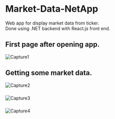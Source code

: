 # Market-Data-NetApp

Web app for display market data from ticker.  
Done using .NET backend with React.js front end.
##
## First page after opening app.  
![Capture1](https://github.com/Seandowling123/Market-Data-NetApp/assets/61026772/d63c0bae-0ced-40a0-8ec0-98ff0c48620b) 
## Getting some market data.
![Capture2](https://github.com/Seandowling123/Market-Data-NetApp/assets/61026772/1a121f06-fa8b-4337-9af8-4b9556de7b23) 
#####
![Capture3](https://github.com/Seandowling123/Market-Data-NetApp/assets/61026772/60ae6cae-bddb-4449-b478-b13b9ee3771d)  
#####
![Capture4](https://github.com/Seandowling123/Market-Data-NetApp/assets/61026772/67bc60cc-ccf3-4cd7-9f0d-5d70711d6b7c)
